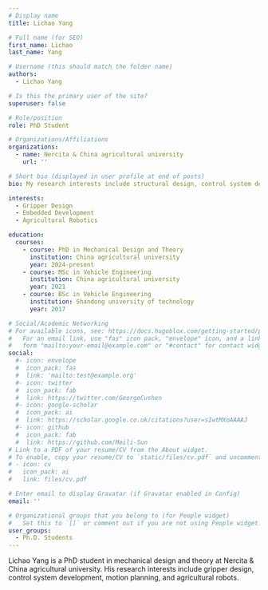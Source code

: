 ```yaml
---
# Display name
title: Lichao Yang

# Full name (for SEO)
first_name: Lichao
last_name: Yang

# Username (this should match the folder name)
authors:
  - Lichao Yang

# Is this the primary user of the site?
superuser: false

# Role/position
role: PhD Student

# Organizations/Affiliations
organizations:
  - name: Nercita & China agricultural university
    url: ''

# Short bio (displayed in user profile at end of posts)
bio: My research interests include structural design, control system development, motion planning, and agricultural robots.

interests:
  - Gripper Design
  - Embedded Development
  - Agricultural Robotics

education:
  courses:
    - course: PhD in Mechanical Design and Theory
      institution: China agricultural university
      year: 2024-present
    - course: MSc in Vehicle Engineering
      institution: China agricultural university
      year: 2021
    - course: BSc in Vehicle Engineering
      institution: Shandong university of technology
      year: 2017

# Social/Academic Networking
# For available icons, see: https://docs.hugoblox.com/getting-started/page-builder/#icons
#   For an email link, use "fas" icon pack, "envelope" icon, and a link in the
#   form "mailto:your-email@example.com" or "#contact" for contact widget.
social:
  #- icon: envelope
  #  icon_pack: fas
  #  link: 'mailto:test@example.org'
  #- icon: twitter
  #  icon_pack: fab
  #  link: https://twitter.com/GeorgeCushen
  #- icon: google-scholar
  #  icon_pack: ai
  #  link: https://scholar.google.co.uk/citations?user=sIwtMXoAAAAJ
  #- icon: github
  #  icon_pack: fab
  #  link: https://github.com/Meili-Sun
# Link to a PDF of your resume/CV from the About widget.
# To enable, copy your resume/CV to `static/files/cv.pdf` and uncomment the lines below.
# - icon: cv
#   icon_pack: ai
#   link: files/cv.pdf

# Enter email to display Gravatar (if Gravatar enabled in Config)
email: ''

# Organizational groups that you belong to (for People widget)
#   Set this to `[]` or comment out if you are not using People widget.
user_groups:
  - Ph.D. Students
---
```


Lichao Yang is a PhD student in mechanical design and theory at Nercita & China agricultural university. His research interests include gripper design, control system development, motion planning, and agricultural robots.



